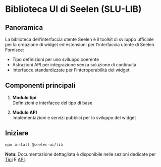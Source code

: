 # **Biblioteca UI di Seelen (SLU-LIB)**

## Panoramica

La biblioteca dell'interfaccia utente Seelen è il toolkit di sviluppo ufficiale per la creazione di widget ed estensioni per l'interfaccia utente di Seelen. Fornisce:

* Tipo definizioni per uno sviluppo coerente
* Astrazioni API per integrazione senza soluzione di continuità
* Interfacce standardizzate per l'interoperabilità del widget

## Componenti principali

1. **Modulo tipi**\
   Definizioni e interfacce del tipo di base

2. **Modulo API**\
   Implementazioni e servizi pubblici per lo sviluppo del widget

## Iniziare

```bash
npm install @seelen-ui/lib
```

**Nota**: Documentazione dettagliata è disponibile nelle sezioni dedicate per [Tipi](./library-types) E [API](./library-api).
